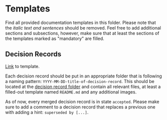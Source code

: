# Templates

Find all provided documentation templates in this folder. Please note that the _italic text 
and sentences_ should be removed. Feel free to add additional sections and subsections, however, make sure
that at least the sections of the templates marked as "mandatory" are filled.

## Decision Records

[Link](decision-record.md) to template.

Each decision record should be put in an appropriate folder that is following a naming pattern: 
`YYYY-MM-DD-title-of-decision-record`. This should be located at the [decision record folder](../developer/decision-records/) 
and contain all relevant files, at least a filled-out template named `README.md` and any additional images.

As of now, every merged decision record is in state `accepted`. Please make sure to add a comment to
a decision record that replaces a previous one with adding a hint: `superseded by [...]`.